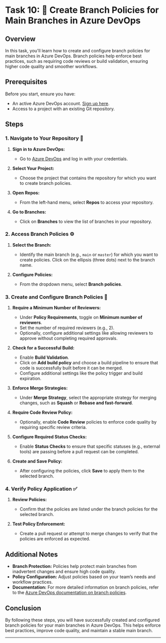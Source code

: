 # Task 10: 📜 Create Branch Policies for Main Branches in Azure DevOps

## Overview

In this task, you'll learn how to create and configure branch policies for main branches in Azure DevOps. Branch policies help enforce best practices, such as requiring code reviews or build validation, ensuring higher code quality and smoother workflows.

## Prerequisites

Before you start, ensure you have:
- An active Azure DevOps account. [Sign up here](https://azure.microsoft.com/en-us/services/devops/).
- Access to a project with an existing Git repository.

## Steps

### 1. Navigate to Your Repository 📂

1. **Sign in to Azure DevOps:**
   - Go to [Azure DevOps](https://dev.azure.com/) and log in with your credentials.

2. **Select Your Project:**
   - Choose the project that contains the repository for which you want to create branch policies.

3. **Open Repos:**
   - From the left-hand menu, select **Repos** to access your repository.

4. **Go to Branches:**
   - Click on **Branches** to view the list of branches in your repository.

### 2. Access Branch Policies ⚙️

1. **Select the Branch:**
   - Identify the main branch (e.g., `main` or `master`) for which you want to create policies. Click on the ellipsis (three dots) next to the branch name.

2. **Configure Policies:**
   - From the dropdown menu, select **Branch policies**.

### 3. Create and Configure Branch Policies 📜

1. **Require a Minimum Number of Reviewers:**
   - Under **Policy Requirements**, toggle on **Minimum number of reviewers**.
   - Set the number of required reviewers (e.g., 2).
   - Optionally, configure additional settings like allowing reviewers to approve without completing required approvals.

2. **Check for a Successful Build:**
   - Enable **Build Validation**.
   - Click on **Add build policy** and choose a build pipeline to ensure that code is successfully built before it can be merged.
   - Configure additional settings like the policy trigger and build expiration.

3. **Enforce Merge Strategies:**
   - Under **Merge Strategy**, select the appropriate strategy for merging changes, such as **Squash** or **Rebase and fast-forward**.

4. **Require Code Review Policy:**
   - Optionally, enable **Code Review** policies to enforce code quality by requiring specific review criteria.

5. **Configure Required Status Checks:**
   - Enable **Status Checks** to ensure that specific statuses (e.g., external tools) are passing before a pull request can be completed.

6. **Create and Save Policy:**
   - After configuring the policies, click **Save** to apply them to the selected branch.

### 4. Verify Policy Application ✅

1. **Review Policies:**
   - Confirm that the policies are listed under the branch policies for the selected branch.

2. **Test Policy Enforcement:**
   - Create a pull request or attempt to merge changes to verify that the policies are enforced as expected.

## Additional Notes

- **Branch Protection:** Policies help protect main branches from inadvertent changes and ensure high code quality.
- **Policy Configuration:** Adjust policies based on your team’s needs and workflow practices.
- **Documentation:** For more detailed information on branch policies, refer to the [Azure DevOps documentation on branch policies](https://docs.microsoft.com/en-us/azure/devops/repos/git/branch-policies?view=azure-devops).

## Conclusion

By following these steps, you will have successfully created and configured branch policies for your main branches in Azure DevOps. This helps enforce best practices, improve code quality, and maintain a stable main branch.

---

